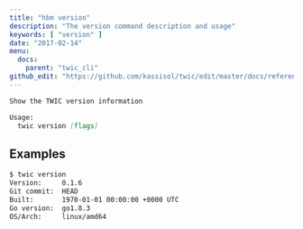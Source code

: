 ```yaml
---
title: "hbm version"
description: "The version command description and usage"
keywords: [ "version" ]
date: "2017-02-14"
menu:
  docs:
    parent: "twic_cli"
github_edit: "https://github.com/kassisol/twic/edit/master/docs/reference/commandline/version.md"
---
```


```markdown
Show the TWIC version information

Usage:
  twic version [flags]
```

## Examples

```bash
$ twic version
Version:     0.1.6
Git commit:  HEAD
Built:       1970-01-01 00:00:00 +0000 UTC
Go version:  go1.8.3
OS/Arch:     linux/amd64
```
